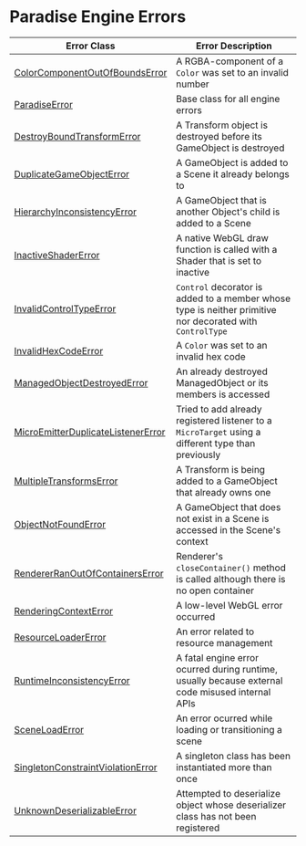# Paradise Engine Errors

| Error Class                          | Error Description                                                                                         |
| ------------------------------------ | --------------------------------------------------------------------------------------------------------- |
| [ColorComponentOutOfBoundsError]     | A RGBA-component of a `Color` was set to an invalid number                                                |
| [ParadiseError]                      | Base class for all engine errors                                                                          |
| [DestroyBoundTransformError]         | A Transform object is destroyed before its GameObject is destroyed                                        |
| [DuplicateGameObjectError]           | A GameObject is added to a Scene it already belongs to                                                    |
| [HierarchyInconsistencyError]        | A GameObject that is another Object's child is added to a Scene                                           |
| [InactiveShaderError]                | A native WebGL draw function is called with a Shader that is set to inactive                              |
| [InvalidControlTypeError]            | `Control` decorator is added to a member whose type is neither primitive nor decorated with `ControlType` |
| [InvalidHexCodeError]                | A `Color` was set to an invalid hex code                                                                  |
| [ManagedObjectDestroyedError]        | An already destroyed ManagedObject or its members is accessed                                             |
| [MicroEmitterDuplicateListenerError] | Tried to add already registered listener to a `MicroTarget` using a different type than previously        |
| [MultipleTransformsError]            | A Transform is being added to a GameObject that already owns one                                          |
| [ObjectNotFoundError]                | A GameObject that does not exist in a Scene is accessed in the Scene's context                            |
| [RendererRanOutOfContainersError]    | Renderer's `closeContainer()` method is called although there is no open container                        |
| [RenderingContextError]              | A low-level WebGL error occurred                                                                          |
| [ResourceLoaderError]                | An error related to resource management                                                                   |
| [RuntimeInconsistencyError]          | A fatal engine error ocurred during runtime, usually because external code misused internal APIs          |
| [SceneLoadError]                     | An error ocurred while loading or transitioning a scene                                                   |
| [SingletonConstraintViolationError]  | A singleton class has been instantiated more than once                                                    |
| [UnknownDeserializableError]         | Attempted to deserialize object whose deserializer class has not been registered                          |

[paradiseerror]: ./paradise-error.ts
[colorcomponentoutofboundserror]: ./color-component-out-of-bounds.ts
[destroyboundtransformerror]: ./destroy-bound-transform.ts
[duplicategameobjecterror]: ./duplicate-game-object.ts
[hierarchyinconsistencyerror]: ./hierarchy-inconsistency.ts
[inactiveshadererror]: ./inactive-shader.ts
[invalidcontroltypeerror]: './invalid-control-type.ts
[invalidhexcodeerror]: './invalid-hex-code.ts'
[managedobjectdestroyederror]: ./managed-object-destroyed.ts
[microemitterduplicatelistenererror]: ./micro-emitter-duplicate-listener.ts
[multipletransformserror]: ./multiple-transforms.ts
[objectnotfounderror]: ./object-not-found.ts
[rendererranoutofcontainerserror]: ./renderer-ran-out-of-containers.ts
[renderingcontexterror]: ./rendering-context.ts
[resourceloadererror]: ./resource-loader.ts
[runtimeinconsistencyerror]: ./runtime-inconsistency.ts
[sceneloaderror]: ./scene-load.ts
[singletonconstraintviolationerror]: ./singleton-constraint-violation.ts
[unknowndeserializableerror]: './unknown-deserializable.ts

